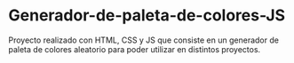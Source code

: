 # Generador-de-paleta-de-colores-JS
Proyecto realizado con HTML, CSS y JS que consiste en un generador de paleta de colores aleatorio para poder utilizar en distintos proyectos.
